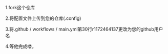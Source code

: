 
1.fork这个仓库

2.将配置文件上传到您的仓库(.config)

3.将.github / workflows / main.yml第30行r1172464137更改为您的github用户名

4.等他完成喽。
